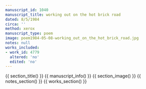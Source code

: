 ```yaml
---
manuscript_id: 1040
manuscript_title: working out on the hot brick road
dated: 8/5/1984
circa: ''
method: xerox
manuscript_type: poem
image: poem1984-05-08-working_out_on_the_hot_brick_road.jpg
notes: null
works_included:
- work_id: 4779
  altered: 'no'
  edited: 'no'
---
```


{{ section_title() }}
{{ manuscript_info() }}
{{ section_image() }}
{{ notes_section() }}
{{ works_section() }}
